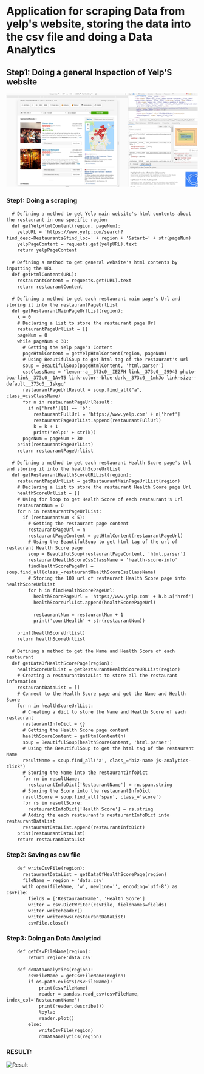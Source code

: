 # Application for scraping Data from yelp's website, storing the data into the csv file and doing a Data Analytics

## Step1: Doing a general Inspection of Yelp'S website
![Inspection of Yelp's website](yelpWebsite.jpg)

### Step1: Doing a scraping 
      # Defining a method to get Yelp main website's html contents about the restaurant in one specific region
      def getYelpHtmlContent(region, pageNum):
        yelpURL = 'https://www.yelp.com/search?find_desc=Restaurants&find_loc=' + region + '&start=' + str(pageNum)
        yelpPageContent = requests.get(yelpURL).text
        return yelpPageContent

      # Defining a method to get general website's html contents by inputting the URL
      def getHtmlContent(URL):
        restaurantContent = requests.get(URL).text
        return restaurantContent

      # Defining a method to get each restaurant main page's Url and storing it into the restaurantPageUrlList
      def getRestaurantMainPageUrlList(region):
        k = 0
        # Declaring a list to store the restaurant page Url
        restaurantPageUrlList = []
        pageNum = 0
        while pageNum < 30:
          # Getting the Yelp page's Content
          pageHtmlContent = getYelpHtmlContent(region, pageNum)
          # Using BeautifulSoup to get html tag of the restaurant's url
          soup = BeautifulSoup(pageHtmlContent, 'html.parser')
          cssClassName = 'lemon--a__373c0__IEZFH link__373c0__29943 photo-box-link__373c0__1AvT5 link-color--blue-dark__373c0__1mhJo link-size--default__373c0__1skgq'
          restaurantPageUrlResult = soup.find_all("a", class_=cssClassName)
          for n in restaurantPageUrlResult:
            if n['href'][1] == 'b':
              restaurantFullUrl = 'https://www.yelp.com' + n['href']
              restaurantPageUrlList.append(restaurantFullUrl)
              k = k + 1
              print('Yelp:' + str(k))
          pageNum = pageNum + 30
        print(restaurantPageUrlList)
        return restaurantPageUrlList

      # Defining a method to get each restaurant Health Score page's Url and storing it into the healthScoreUrlList
      def getRestaurantHealthScoreURLList(region):
        restaurantPageUrlList = getRestaurantMainPageUrlList(region)
        # Declaring a list to store the restaurant Health Score page Url
        healthScoreUrlList = []
        # Using for loop to get Health Score of each restaurant's Url
        restaurantNum = 0
        for n in restaurantPageUrlList:
          if (restaurantNum < 5):
            # Getting the restaurant page content
            restaurantPageUrl = n
            restaurantPageContent = getHtmlContent(restaurantPageUrl)
            # Using the BeautifulSoup to get html tag of the url of restaurant Health Score page
            soup = BeautifulSoup(restaurantPageContent, 'html.parser')
            restaurantHealthScoreCssClassName = 'health-score-info'
            findHealthScorePageUrl = soup.find_all(class_=restaurantHealthScoreCssClassName)
            # Storing the 100 url of restaurant Health Score page into healthScoreUrlList
            for h in findHealthScorePageUrl:
              healthScorePageUrl = 'https://www.yelp.com' + h.b.a['href']
              healthScoreUrlList.append(healthScorePageUrl)

              restaurantNum = restaurantNum + 1
              print('countHealth' + str(restaurantNum))

        print(healthScoreUrlList)
        return healthScoreUrlList

      # Defining a method to get the Name and Health Score of each restaurant
      def getDataOfHealthScorePage(region):
        healthScoreUrlList = getRestaurantHealthScoreURLList(region)
        # Creating a restaurantDataList to store all the restaurant information
        restaurantDataList = []
        # Connect to the Health Score page and get the Name and Health Score
        for n in healthScoreUrlList:
          # Creating a dict to store the Name and Health Score of each restaurant
          restaurantInfoDict = {}
          # Getting the Health Score page content
          healthScoreContent = getHtmlContent(n)
          soup = BeautifulSoup(healthScoreContent, 'html.parser')
          # Using the BeautifulSoup to get the html tag of the restaurant Name
          resultName = soup.find_all('a', class_="biz-name js-analytics-click")
          # Storing the Name into the restaurantInfoDict
          for rn in resultName:
            restaurantInfoDict['RestaurantName'] = rn.span.string
          # Storing the Score into the restaurantInfoDict
          resultScore = soup.find_all('span', class_='score')
          for rs in resultScore:
            restaurantInfoDict['Health Score'] = rs.string
          # Adding the each restaurant's restaurantInfoDict into restaurantDataList
          restaurantDataList.append(restaurantInfoDict)
        print(restaurantDataList)
        return restaurantDataList
        
### Step2: Saving as csv file
        def writeCsvFile(region):
          restaurantDataList = getDataOfHealthScorePage(region)
          fileName = region + 'data.csv'
          with open(fileName, 'w', newline='', encoding='utf-8') as csvFile:
            fields = ['RestaurantName', 'Health Score']
            writer = csv.DictWriter(csvFile, fieldnames=fields)
            writer.writeheader()
            writer.writerows(restaurantDataList)
            csvFile.close()

### Step3: Doing an Data Analyticd
        def getCsvFileName(region):
            return region+'data.csv'

        def doDataAnalytics(region):
            csvFileName = getCsvFileName(region)
            if os.path.exists(csvFileName):
                print(csvFileName)
                reader = pandas.read_csv(csvFileName, index_col='RestaurantName')
                print(reader.describe())
                %pylab
                reader.plot()
            else:
                writeCsvFile(region)
                doDataAnalytics(region)

### RESULT:
![Result](result.jpg)
